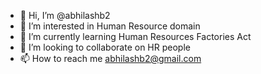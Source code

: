 - 👋 Hi, I’m @abhilashb2
- 👀 I’m interested in Human Resource domain
- 🌱 I’m currently learning Human Resources Factories Act
- 💞️ I’m looking to collaborate on HR people
- 📫 How to reach me abhilashb2@gmail.com

<!---
abhilashb2/abhilashb2 is a ✨ special ✨ repository because its `README.md` (this file) appears on your GitHub profile.
You can click the Preview link to take a look at your changes.
--->

